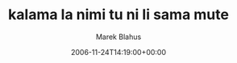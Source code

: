 ---
title: 'kalama la nimi tu ni li sama mute'
posts: 3
hash: 't574'
author: 'Marek Blahus'
date: 2006-11-24T14:19:00+00:00
sources:
  - http://forums.tokipona.org/viewtopic.php%3Ft=574.html
---